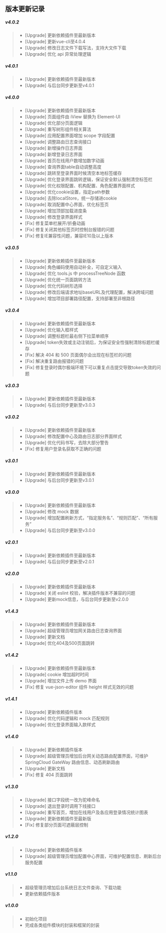 ## 版本更新记录
##### v4.0.2
> - [Upgrade] 更新依赖插件至最新版本
> - [Upgrade] 更新vue-cli至4.0.4
> - [Upgrade] 修改日志文件下载写法，支持大文件下载
> - [Upgrade] 优化 api 异常处理逻辑
##### v4.0.1
> - [Upgrade] 更新依赖插件至最新版本
> - [Upgrade] 与后台同步更新至v4.0.1
##### v4.0.0
> - [Upgrade] 更新依赖插件至最新版本
> - [Upgrade] 页面组件由 iView 替换为 Element-UI
> - [Upgrade] 优化部分页面逻辑
> - [Upgrade] 重写树形组件相关算法
> - [Upgrade] 应用配置界面增加 scope 字段配置
> - [Upgrade] 调整路由日志查询接口
> - [Upgrade] 新增操作日志界面
> - [Upgrade] 新增登录日志界面
> - [Upgrade] 首页在线用户数增加数字动画
> - [Upgrade] 查询界面table自动调整高度
> - [Upgrade] 跳转至登录界面时候清空本地标签缓存
> - [Upgrade] 优化登录界面跳转逻辑，保证安全默认强制清空标签栏
> - [Upgrade] 优化权限配置、机构配置、角色配置界面样式
> - [Upgrade] 优化cookie设置，指定path参数
> - [Upgrade] 去除localStore，统一存储进cookie
> - [Upgrade] 取消配置中心界面，优化标签页
> - [Upgrade] 增加顶部加载进度条
> - [Upgrade] 修改登录界面样式
> - [Fix] 修复菜单栏展开/折叠动画
> - [Fix] 修复关闭其他标签页时控制台报错的问题
> - [Fix] 修复IE兼容性问题，兼容IE10及以上版本
##### v3.0.5
> - [Upgrade] 更新依赖插件至最新版本
> - [Upgrade] 角色编码使用自动补全，可自定义输入
> - [Upgrade] 优化 tools.js 中 processTreeNode 函数
> - [Upgrade] 优化统一页面跳转方法
> - [Upgrade] 优化代码树形选择
> - [Upgrade] 修改后端请求地址baseURL及代理配置，解决跨域问题
> - [Upgrade] 增加项目部署路径配置，支持部署至非根路径
##### v3.0.4
> - [Upgrade] 更新依赖插件至最新版本
> - [Upgrade] 优化输入框样式
> - [Upgrade] 调整标题栏最右侧下拉菜单顺序
> - [Upgrade] token失效或主动注销后，为保证安全性强制清除标题栏缓存
> - [Fix] 解决 404 和 500 页面偶尔会出现在标签栏的问题
> - [Fix] 解决重复路由报错的问题
> - [Fix] 修复登录时偶尔极端环境下可以重复点击提交导致token失效的问题
##### v3.0.3
> - [Upgrade] 更新依赖插件至最新版本
> - [Upgrade] 与后台同步更新至v3.0.3
##### v3.0.2
> - [Upgrade] 更新依赖插件至最新版本
> - [Upgrade] 修改配置中心及路由日志部分界面样式
> - [Upgrade] 优化代码书写，去除大部分警告
> - [Fix] 修复用户登录名获取不正确的问题
##### v3.0.1
> - [Upgrade] 更新依赖插件至最新版本
> - [Upgrade] 与后台同步更新至v3.0.1
##### v3.0.0
> - [Upgrade] 更新依赖插件至最新版本
> - [Upgrade] 修改 mock 数据
> - [Upgrade] 增加配置刷新方式，“指定服务名”、“规则匹配”、“所有服务”
> - [Upgrade] 与后台同步更新至v3.0.0
##### v2.0.1
> - [Upgrade] 更新依赖插件至最新版本
> - [Upgrade] 与后台同步更新至v2.0.1
##### v2.0.0
> - [Upgrade] 更新依赖插件至最新版本
> - [Upgrade] 关闭 eslint 校验，解决插件版本不兼容的问题
> - [Upgrade] 更新mock信息，与后台同步更新至v2.0.0
##### v1.4.3
> - [Upgrade] 更新依赖插件至最新版本
> - [Upgrade] 超级管理员增加网关路由日志查询界面
> - [Upgrade] 更新文档
> - [Upgrade] 优化404及500页面跳转
##### v1.4.2
> - [Upgrade] 更新依赖插件至最新版本
> - [Upgrade] cookie 增加超时时间
> - [Upgrade] 增加文件上传 demo 界面
> - [Fix] 修复 vue-json-editor 组件 height 样式无效的问题
##### v1.4.1
> - [Upgrade] 更新依赖插件版本
> - [Upgrade] 优化代码逻辑和 mock 匹配规则
> - [Upgrade] 优化登录界面输入款样式
##### v1.4.0
> - [Upgrade] 更新依赖插件版本
> - [Upgrade] 超级管理员增加后台网关动态路由配置界面，可维护 SpringCloud GateWay 路由信息、动态刷新路由
> - [Upgrade] 更新文档
> - [Fix] 修复 404 页面跳转
##### v1.3.0
> - [Upgrade] 接口字段统一改为驼峰命名
> - [Upgrade] 退出登录时调用下线接口
> - [Upgrade] 重写首页，增加在线用户及各应用登录情况统计图表
> - [Upgrade] 更新依赖插件至最新版
> - [Fix] 修复部分页面可遮蔽层控制
##### v1.2.0
> - [Upgrade] 更新依赖插件版本
> - [Upgrade] 超级管理员增加配置中心界面，可维护配置信息、刷新后台服务配置
##### v1.1.0
> - 超级管理员增加后台系统日志文件查询、下载功能
> - 更新依赖插件版本
##### v1.0.0
> - 初始化项目
> - 完成各类组件模块的封装和框架的封装
